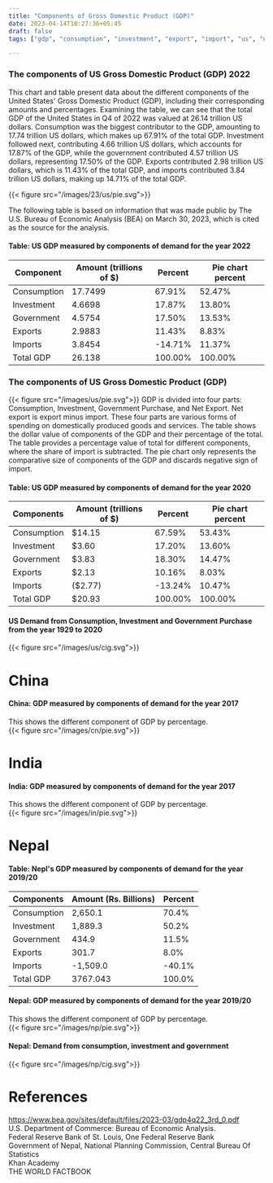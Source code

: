 ```yaml
---
title: "Components of Gross Domestic Product (GDP)"
date: 2023-04-14T10:27:36+05:45
draft: false
tags: ["gdp", "consumption", "investment", "export", "import", "us", "nepal", "china", "india"]

---
```


### The components of US Gross Domestic Product (GDP) 2022

This chart and table present data about the different components of the United States' Gross Domestic Product (GDP), including their corresponding amounts and percentages. Examining the table, we can see that the total GDP of the United States in Q4 of 2022 was valued at 26.14 trillion US dollars. Consumption was the biggest contributor to the GDP, amounting to 17.74 trillion US dollars, which makes up 67.91% of the total GDP. Investment followed next, contributing 4.66 trillion US dollars, which accounts for 17.87% of the GDP, while the government contributed 4.57 trillion US dollars, representing 17.50% of the GDP. Exports contributed 2.98 trillion US dollars, which is 11.43% of the total GDP, and imports contributed 3.84 trillion US dollars, making up 14.71% of the total GDP.

{{< figure src="/images/23/us/pie.svg">}}

The following table is based on information that was made public by The U.S. Bureau of Economic Analysis (BEA) on March 30, 2023, which is cited as the source for the analysis.

#### Table: US GDP measured by components of demand for the year 2022 

| Component   | Amount (trillions of $) | Percent  | Pie chart percent |
| ----------- | ----------------------- | -------- | ----------------- |
| Consumption | 17.7499                 | 67.91%   | 52.47%            |
| Investment  | 4.6698                  | 17.87%   | 13.80%            |
| Government  | 4.5754                  | 17.50%   | 13.53%            |
| Exports     | 2.9883                  | 11.43%   | 8.83%             |
| Imports     | 3.8454                  | -14.71% | 11.37%            |
| Total GDP   | 26.138                  | 100.00%  | 100.00%           |
### The components of US Gross Domestic Product (GDP)
{{< figure src="/images/us/pie.svg">}}
GDP is divided into four parts: Consumption, Investment, Government Purchase, and Net Export. Net export is export minus import. These four parts are various forms of spending on domestically produced goods and services. The table shows the dollar value of components of the GDP and their percentage of the total. The table provides a percentage value of total for different components, where the share of import is subtracted. The pie chart only represents the comparative size of components of the GDP and discards negative sign of import.

#### Table: US GDP measured by components of demand for the year 2020 

| Components  | Amount (trillions of $) | Percent | Pie chart percent |
|-------------|-------------------------|---------|-------------------|
| Consumption | $14.15                  | 67.59%  | 53.43%            |
| Investment  | $3.60                   | 17.20%  | 13.60%            |
| Government  | $3.83                   | 18.30%  | 14.47%            |
| Exports     | $2.13                   | 10.16%  | 8.03%             |
| Imports     | ($2.77)                 | -13.24% | 10.47%            |
| Total GDP   | $20.93                  | 100.00% | 100.00%           |


#### US Demand from Consumption, Investment and Government Purchase from the year 1929 to 2020
{{< figure src="/images/us/cig.svg">}}

# China
#### China: GDP measured by components of demand for the year 2017
This shows the different component of GDP by percentage.    
{{< figure src="/images/cn/pie.svg">}}


# India
#### India: GDP measured by components of demand for the year 2017
This shows the different component of GDP by percentage.    
{{< figure src="/images/in/pie.svg">}}

# Nepal
#### Table: Nepl's GDP measured by components of demand for the year 2019/20


| Components  | Amount (Rs. Billions) | Percent |
|-------------|-----------------------|---------|
| Consumption |  2,650.1              | 70.4%   |
| Investment  |  1,889.3              | 50.2%   |
| Government  |  434.9                | 11.5%   |
| Exports     |  301.7                | 8.0%    |
| Imports     |  -1,509.0            | -40.1%  |
| Total GDP   | 3767.043              | 100.0%  |


#### Nepal: GDP measured by components of demand for the year 2019/20
This shows the different component of GDP by percentage.    
{{< figure src="/images/np/pie.svg">}}

#### Nepal: Demand from consumption, investment and government
{{< figure src="/images/np/cig.svg">}}

# References

https://www.bea.gov/sites/default/files/2023-03/gdp4q22_3rd_0.pdf \
U.S. Department of Commerce: Bureau of Economic Analysis.\
Federal Reserve Bank of St. Louis, One Federal Reserve Bank \
Government of Nepal, National Planning Commission, Central Bureau Of Statistics \
Khan Academy \
THE WORLD FACTBOOK 
